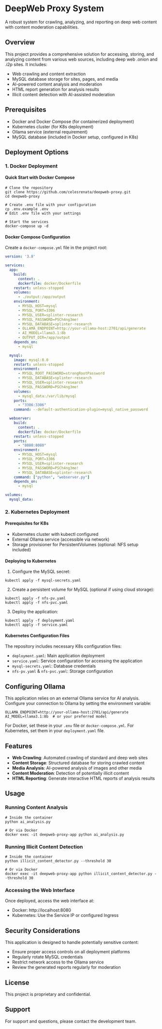 # DeepWeb Proxy System

A robust system for crawling, analyzing, and reporting on deep web content with content moderation capabilities.

## Overview

This project provides a comprehensive solution for accessing, storing, and analyzing content from various web sources, including deep web .onion and .i2p sites. It includes:

- Web crawling and content extraction
- MySQL database storage for sites, pages, and media
- AI-powered content analysis and moderation
- HTML report generation for analysis results
- Illicit content detection with AI-assisted moderation

## Prerequisites

- Docker and Docker Compose (for containerized deployment)
- Kubernetes cluster (for K8s deployment)
- Ollama service (external requirement)
- MySQL database (included in Docker setup, configured in K8s)

## Deployment Options

### 1. Docker Deployment

#### Quick Start with Docker Compose

```shell script
# Clone the repository
git clone https://github.com/celesrenata/deepweb-proxy.git
cd deepweb-proxy

# Create .env file with your configuration
cp .env.example .env
# Edit .env file with your settings

# Start the services
docker-compose up -d
```


#### Docker Compose Configuration

Create a `docker-compose.yml` file in the project root:

```yaml
version: '3.8'

services:
  app:
    build:
      context: .
      dockerfile: docker/Dockerfile
    restart: unless-stopped
    volumes:
      - ./output:/app/output
    environment:
      - MYSQL_HOST=mysql
      - MYSQL_PORT=3306
      - MYSQL_USER=splinter-research
      - MYSQL_PASSWORD=PSCh4ng3me!
      - MYSQL_DATABASE=splinter-research
      - OLLAMA_ENDPOINT=http://your-ollama-host:2701/api/generate
      - AI_MODEL=llama3.1:8b
      - OUTPUT_DIR=/app/output
    depends_on:
      - mysql

  mysql:
    image: mysql:8.0
    restart: unless-stopped
    environment:
      - MYSQL_ROOT_PASSWORD=strongRootPassword
      - MYSQL_DATABASE=splinter-research
      - MYSQL_USER=splinter-research
      - MYSQL_PASSWORD=PSCh4ng3me!
    volumes:
      - mysql_data:/var/lib/mysql
    ports:
      - "3306:3306"
    command: --default-authentication-plugin=mysql_native_password

  webserver:
    build:
      context: .
      dockerfile: docker/Dockerfile
    restart: unless-stopped
    ports:
      - "8080:8080"
    environment:
      - MYSQL_HOST=mysql
      - MYSQL_PORT=3306
      - MYSQL_USER=splinter-research
      - MYSQL_PASSWORD=PSCh4ng3me!
      - MYSQL_DATABASE=splinter-research
    command: ["python", "webserver.py"]
    depends_on:
      - mysql

volumes:
  mysql_data:
```


### 2. Kubernetes Deployment

#### Prerequisites for K8s

- Kubernetes cluster with kubectl configured
- External Ollama service (accessible via network)
- Storage provisioner for PersistentVolumes (optional: NFS setup included)

#### Deploying to Kubernetes

1. Configure the MySQL secret:

```shell script
kubectl apply -f mysql-secrets.yaml
```


2. Create a persistent volume for MySQL (optional if using cloud storage):

```shell script
kubectl apply -f nfs-pv.yaml
kubectl apply -f nfs-pvc.yaml
```


3. Deploy the application:

```shell script
kubectl apply -f deployment.yaml
kubectl apply -f service.yaml
```


#### Kubernetes Configuration Files

The repository includes necessary K8s configuration files:

- `deployment.yaml`: Main application deployment
- `service.yaml`: Service configuration for accessing the application
- `mysql-secrets.yaml`: Database credentials
- `nfs-pv.yaml` & `nfs-pvc.yaml`: Storage configuration

## Configuring Ollama

This application relies on an external Ollama service for AI analysis. Configure your connection to Ollama by setting the environment variable:

```
OLLAMA_ENDPOINT=http://your-ollama-host:2701/api/generate
AI_MODEL=llama3.1:8b  # or your preferred model
```


For Docker, set these in your `.env` file or `docker-compose.yml`.
For Kubernetes, set them in your `deployment.yaml` file.

## Features

- **Web Crawling**: Automated crawling of standard and deep web sites
- **Content Storage**: Structured database for storing crawled content
- **Media Analysis**: AI-powered analysis of images and other media
- **Content Moderation**: Detection of potentially illicit content
- **HTML Reporting**: Generate interactive HTML reports of analysis results

## Usage

### Running Content Analysis

```shell script
# Inside the container
python ai_analysis.py

# Or via Docker
docker exec -it deepweb-proxy-app python ai_analysis.py
```


### Running Illicit Content Detection

```shell script
# Inside the container
python illicit_content_detector.py --threshold 30

# Or via Docker
docker exec -it deepweb-proxy-app python illicit_content_detector.py --threshold 30
```


### Accessing the Web Interface

Once deployed, access the web interface at:
- Docker: http://localhost:8080
- Kubernetes: Use the Service IP or configured Ingress

## Security Considerations

This application is designed to handle potentially sensitive content:

- Ensure proper access controls on all deployment platforms
- Regularly rotate MySQL credentials
- Restrict network access to the Ollama service
- Review the generated reports regularly for moderation

## License

This project is proprietary and confidential.

## Support

For support and questions, please contact the development team.
